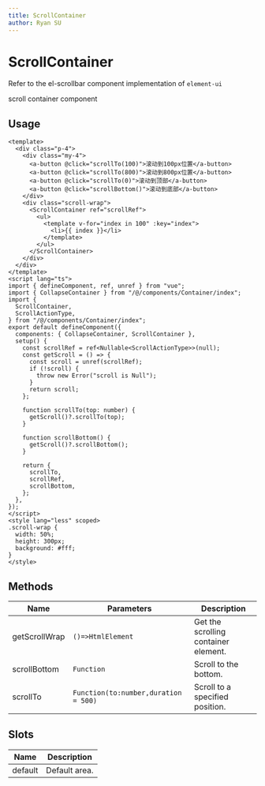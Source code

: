 ```yaml
---
title: ScrollContainer
author: Ryan SU
---
```


# ScrollContainer

Refer to the el-scrollbar component implementation of `element-ui`

scroll container component

## Usage

```vue
<template>
  <div class="p-4">
    <div class="my-4">
      <a-button @click="scrollTo(100)">滚动到100px位置</a-button>
      <a-button @click="scrollTo(800)">滚动到800px位置</a-button>
      <a-button @click="scrollTo(0)">滚动到顶部</a-button>
      <a-button @click="scrollBottom()">滚动到底部</a-button>
    </div>
    <div class="scroll-wrap">
      <ScrollContainer ref="scrollRef">
        <ul>
          <template v-for="index in 100" :key="index">
            <li>{{ index }}</li>
          </template>
        </ul>
      </ScrollContainer>
    </div>
  </div>
</template>
<script lang="ts">
import { defineComponent, ref, unref } from "vue";
import { CollapseContainer } from "/@/components/Container/index";
import {
  ScrollContainer,
  ScrollActionType,
} from "/@/components/Container/index";
export default defineComponent({
  components: { CollapseContainer, ScrollContainer },
  setup() {
    const scrollRef = ref<Nullable<ScrollActionType>>(null);
    const getScroll = () => {
      const scroll = unref(scrollRef);
      if (!scroll) {
        throw new Error("scroll is Null");
      }
      return scroll;
    };

    function scrollTo(top: number) {
      getScroll()?.scrollTo(top);
    }

    function scrollBottom() {
      getScroll()?.scrollBottom();
    }

    return {
      scrollTo,
      scrollRef,
      scrollBottom,
    };
  },
});
</script>
<style lang="less" scoped>
.scroll-wrap {
  width: 50%;
  height: 300px;
  background: #fff;
}
</style>
```

## Methods

| Name          | Parameters                           | Description                          |
| ------------- | ------------------------------------ | ------------------------------------ |
| getScrollWrap | `()=>HtmlElement`                    | Get the scrolling container element. |
| scrollBottom  | `Function`                           | Scroll to the bottom.                |
| scrollTo      | `Function(to:number,duration = 500)` | Scroll to a specified position.      |

## Slots

| Name    | Description   |
| ------- | ------------- |
| default | Default area. |
